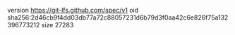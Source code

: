 version https://git-lfs.github.com/spec/v1
oid sha256:2d46cb9f4dd03db77a72c88057231d6b79d3f0aa42c6e826f75a132396773212
size 27283
